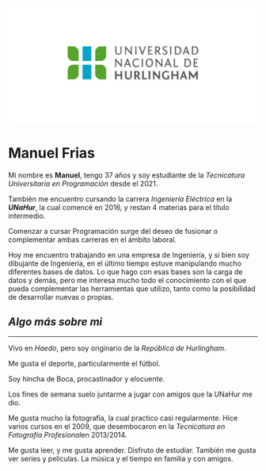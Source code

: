 ![Logo UNAHUR](./assets/UNAHUR.png)

# Manuel Frias
Mi nombre es **Manuel**, tengo 37 años y soy estudiante de la *Tecnicatura Universitaria en Programación* desde el 2021.


También me encuentro cursando la carrera *Ingeniería Eléctrica* en la ***UNaHur***, la cual comencé en 2016, y restan 4 materias para el título intermedio.


Comenzar a cursar Programación surge del deseo de fusionar o complementar ambas carreras en el ámbito laboral.


Hoy me encuentro trabajando en una empresa de Ingeniería, y si bien soy dibujante de Ingeniería, en el último tiempo estuve manipulando mucho diferentes bases de datos. Lo que hago con esas bases son la carga de datos y demás, pero me interesa mucho todo el conocimiento con el que pueda complementar las herramientas que utilizo, tanto como la posibilidad de desarrollar nuevas o propias.




## *Algo más sobre mi*
---
Vivo en *Haedo*, pero soy originario de la *República de Hurlingham*.


Me gusta el deporte, particularmente el fútbol.


Soy hincha de Boca, procastinador y elocuente.


Los fines de semana suelo juntarme a jugar con amigos que la UNaHur me dio.


Me gusta mucho la fotografía, la cual practico casi regularmente. Hice varios cursos en el 2009, que desembocaron en la *Tecnicatura en Fotografía Profesional*en 2013/2014.


Me gusta leer, y me gusta aprender. Disfruto de estudiar.
También me gusta ver series y películas. La música y el tiempo en familia y con amigos.

